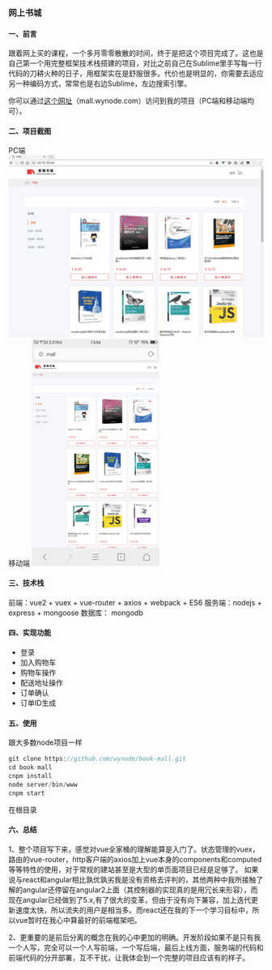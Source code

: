 ### 网上书城
#### 一、前言
跟着网上买的课程，一个多月零零散散的时间，终于是把这个项目完成了。这也是自己第一个用完整框架技术栈搭建的项目，对比之前自己在Sublime里手写每一行代码的刀耕火种的日子，用框架实在是舒服很多。代价也是明显的，你需要去适应另一种编码方式，常常也是右边Sublime，左边搜索引擎。


你可以通过[这个网址](mall.wynode.com)（mall.wynode.com）访问到我的项目（PC端和移动端均可）。
#### 二、项目截图
PC端
![PC端](https://github.com/wynode/book-mall/blob/master/static/mall.gif)
移动端
<img src="https://github.com/wynode/book-mall/blob/master/static/mall2.png" width="50%" height="50%">
#### 三、技术栈
前端：vue2 + vuex + vue-router + axios + webpack + ES6
服务端：nodejs + express + mongoose
数据库： mongodb
#### 四、实现功能
- 登录
- 加入购物车
- 购物车操作
- 配送地址操作
- 订单确认
- 订单ID生成
#### 五、使用
跟大多数node项目一样
``` javascript
git clone https://github.com/wynode/book-mall.git
cd book-mall
cnpm install
node server/bin/www
cnpm start
```
在根目录
#### 六、总结
1、整个项目写下来，感觉对vue全家桶的理解能算是入门了。状态管理的vuex，路由的vue-router，http客户端的axios加上vue本身的components和computed等等特性的使用，对于常规的建站甚至是大型的单页面项目已经是足够了。
如果说与react和angular相比孰优孰劣我是没有资格去评判的，其他两种中我所接触了解的angular还停留在angular2上面（其控制器的实现真的是用冗长来形容），而现在angular已经做到了5.x,有了很大的变革，但由于没有向下兼容，加上迭代更新速度太快，所以流失的用户是相当多。而react还在我的下一个学习目标中，所以vue暂时在我心中算最好的前端框架吧。

2、更重要的是前后分离的概念在我的心中更加的明确。开发阶段如果不是只有我一个人写，完全可以一个人写前端，一个写后端，最后上线方面，服务端的代码和前端代码的分开部署，互不干扰，让我体会到一个完整的项目应该有的样子。



